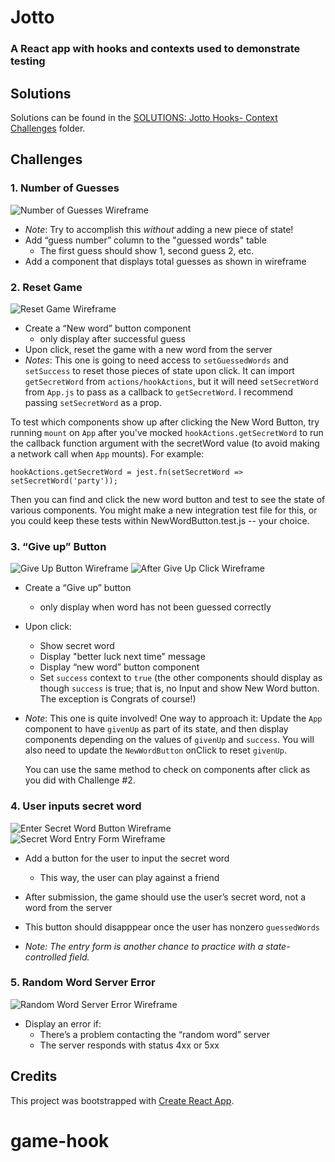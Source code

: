 # Jotto
### A React app with hooks and contexts used to demonstrate testing

## Solutions

Solutions can be found in the [SOLUTIONS: Jotto Hooks- Context Challenges](https://github.com/flyrightsister/udemy-react-testing-projects/tree/master/SOLUTIONS:%20Jotto%20Hooks-Context%20Challenges) folder.

## Challenges

### 1. Number of Guesses
  ![Number of Guesses Wireframe](https://github.com/flyrightsister/udemy-react-testing-projects/blob/master/jotto-redux/readme-images/number-of-guesses_wireframe.png)

  * _Note_: Try to accomplish this _without_ adding a new piece of state!
  * Add “guess number” column to the "guessed words" table
    * The first guess should show 1, second guess 2, etc.
  * Add a component that displays total guesses as shown in wireframe

### 2. Reset Game
  ![Reset Game Wireframe](https://github.com/flyrightsister/udemy-react-testing-projects/blob/master/jotto-redux/readme-images/new-game_wireframe.png)
  * Create a “New word” button component
    * only display after successful guess
  * Upon click, reset the game with a new word from the server
  * _Notes_: This one is going to need access to `setGuessedWords` and `setSuccess` to reset those pieces of state upon click. It can import `getSecretWord` from `actions/hookActions`, but it will need `setSecretWord` from `App.js` to pass as a callback to `getSecretWord`. I recommend passing `setSecretWord` as a prop.

  To test which components show up
  after clicking the New Word Button, try running `mount` on `App` after you've mocked
  `hookActions.getSecretWord` to run the callback function
  argument with the secretWord value (to avoid making a
  network call when `App` mounts). For example: 
  
  ```
  hookActions.getSecretWord = jest.fn(setSecretWord => setSecretWord('party'));
  ```

  Then you can find and click the new word button and test to see the state of various components. You might make a new integration test file for this, or you could keep these tests within NewWordButton.test.js -- your choice.

### 3. “Give up” Button
  ![Give Up Button Wireframe](https://github.com/flyrightsister/udemy-react-testing-projects/blob/master/jotto-redux/readme-images/give-up-button_wireframe.png)
  ![After Give Up Click Wireframe](https://github.com/flyrightsister/udemy-react-testing-projects/blob/master/jotto-redux/readme-images/after-give-up_wireframe.png)  
  
  * Create a “Give up” button
    * only display when word has not been guessed correctly
  * Upon click:
    * Show secret word
    * Display "better luck next time" message
    * Display “new word” button component
    * Set `success` context to `true` (the other components should display as though `success` is true; that is, no Input and show New Word button. The exception is Congrats of course!)
  * _Note_: This one is quite involved! One way to approach it: Update
    the `App` component to have `givenUp` as part of its state,
    and then display components depending on the values of
    `givenUp` and `success`. 
    You will also need to
    update the `NewWordButton` onClick to reset `givenUp`.

    You can use the same method to check on components after click as you did with Challenge #2. 

### 4. User inputs secret word
  ![Enter Secret Word Button Wireframe](https://github.com/flyrightsister/udemy-react-testing-projects/blob/master/jotto-redux/readme-images/enter-secret-word_wireframe.png)  
  ![Secret Word Entry Form Wireframe](https://github.com/flyrightsister/udemy-react-testing-projects/blob/master/jotto-redux/readme-images/secret-word-entry-form_wireframe.png)  

  * Add a button for the user to input the secret word
    * This way, the user can play against a friend
  * After submission, the game should use the user’s secret word, not a word from the server
  * This button should disapppear once the user has nonzero `guessedWords`

  * _Note: The entry form is another chance to practice with a state-controlled field._

### 5. Random Word Server Error
  ![Random Word Server Error Wireframe](https://github.com/flyrightsister/udemy-react-testing-projects/blob/master/jotto-redux/readme-images/random-word-server-error_wireframe.png) 

  * Display an error if:
    * There’s a problem contacting the “random word” server
    * The server responds with status 4xx or 5xx
 
## Credits
This project was bootstrapped with [Create React App](https://github.com/facebookincubator/create-react-app).
# game-hook
